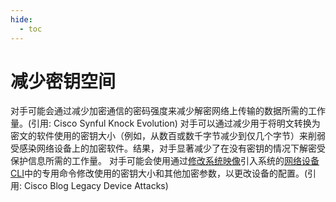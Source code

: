 ```yaml
---
hide:
  - toc
---
```


# 减少密钥空间

对手可能会通过减少加密通信的密码强度来减少解密网络上传输的数据所需的工作量。(引用: Cisco Synful Knock Evolution)  对手可以通过减少用于将明文转换为密文的软件使用的密钥大小（例如，从数百或数千字节减少到仅几个字节）来削弱受感染网络设备上的加密软件。结果，对手显著减少了在没有密钥的情况下解密受保护信息所需的工作量。  对手可能会使用通过[修改系统映像](https://attack.mitre.org/techniques/T1601)引入系统的[网络设备CLI](https://attack.mitre.org/techniques/T1059/008)中的专用命令修改使用的密钥大小和其他加密参数，以更改设备的配置。(引用: Cisco Blog Legacy Device Attacks)
